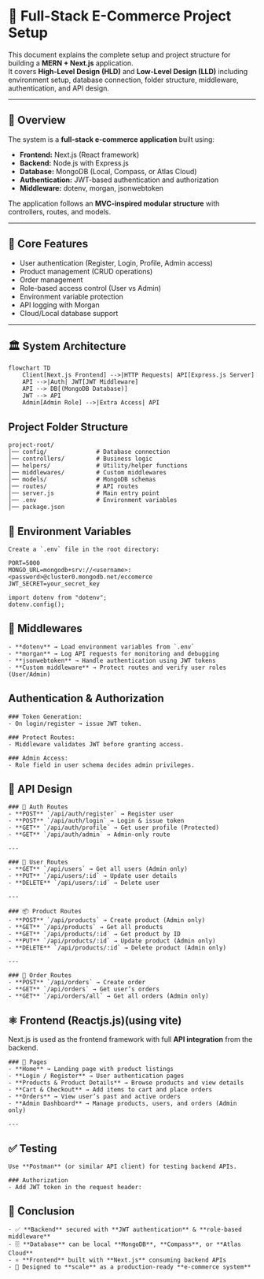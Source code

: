 # 🚀 Full-Stack E-Commerce Project Setup

This document explains the complete setup and project structure for building a **MERN + Next.js** application.  
It covers **High-Level Design (HLD)** and **Low-Level Design (LLD)** including environment setup, database connection, folder structure, middleware, authentication, and API design.

---

## 🎯 Overview
The system is a **full-stack e-commerce application** built using:
- **Frontend:** Next.js (React framework)
- **Backend:** Node.js with Express.js
- **Database:** MongoDB (Local, Compass, or Atlas Cloud)
- **Authentication:** JWT-based authentication and authorization
- **Middleware:** dotenv, morgan, jsonwebtoken

The application follows an **MVC-inspired modular structure** with controllers, routes, and models.

---

## 🔐 Core Features
- User authentication (Register, Login, Profile, Admin access)
- Product management (CRUD operations)
- Order management
- Role-based access control (User vs Admin)
- Environment variable protection
- API logging with Morgan
- Cloud/Local database support

---

## 🏛️ System Architecture


    flowchart TD
        Client[Next.js Frontend] -->|HTTP Requests| API[Express.js Server]
        API -->|Auth| JWT[JWT Middleware]
        API --> DB[(MongoDB Database)]
        JWT --> API
        Admin[Admin Role] -->|Extra Access| API

## Project Folder Structure

    project-root/
    │── config/              # Database connection
    │── controllers/         # Business logic
    │── helpers/             # Utility/helper functions
    │── middlewares/         # Custom middlewares
    │── models/              # MongoDB schemas
    │── routes/              # API routes
    │── server.js            # Main entry point
    │── .env                 # Environment variables
    │── package.json


## 🔐 Environment Variables

    Create a `.env` file in the root directory:
    
    PORT=5000
    MONGO_URL=mongodb+srv://<username>:<password>@cluster0.mongodb.net/eccomerce
    JWT_SECRET=your_secret_key
    
    import dotenv from "dotenv";
    dotenv.config();

## 📑 Middlewares

    - **dotenv** → Load environment variables from `.env`
    - **morgan** → Log API requests for monitoring and debugging
    - **jsonwebtoken** → Handle authentication using JWT tokens
    - **Custom middleware** → Protect routes and verify user roles (User/Admin)



## Authentication & Authorization

    ### Token Generation:
    - On login/register → issue JWT token.
    
    ### Protect Routes:
    - Middleware validates JWT before granting access.
    
    ### Admin Access:
    - Role field in user schema decides admin privileges.


## 🧪 API Design

    ### 🔑 Auth Routes
    - **POST** `/api/auth/register` → Register user  
    - **POST** `/api/auth/login` → Login & issue token  
    - **GET** `/api/auth/profile` → Get user profile (Protected)  
    - **GET** `/api/auth/admin` → Admin-only route  
    
    ---
    
    ### 👤 User Routes
    - **GET** `/api/users` → Get all users (Admin only)  
    - **PUT** `/api/users/:id` → Update user details  
    - **DELETE** `/api/users/:id` → Delete user  
    
    ---
    
    ### 📦 Product Routes
    - **POST** `/api/products` → Create product (Admin only)  
    - **GET** `/api/products` → Get all products  
    - **GET** `/api/products/:id` → Get product by ID  
    - **PUT** `/api/products/:id` → Update product (Admin only)  
    - **DELETE** `/api/products/:id` → Delete product (Admin only)  
    
    ---
    
    ### 🛒 Order Routes
    - **POST** `/api/orders` → Create order  
    - **GET** `/api/orders` → Get user’s orders  
    - **GET** `/api/orders/all` → Get all orders (Admin only)  


## ⚛️ Frontend (Reactjs.js)(using vite)

Next.js is used as the frontend framework with full **API integration** from the backend.  

    ### 📄 Pages
    - **Home** → Landing page with product listings  
    - **Login / Register** → User authentication pages  
    - **Products & Product Details** → Browse products and view details  
    - **Cart & Checkout** → Add items to cart and place orders  
    - **Orders** → View user’s past and active orders  
    - **Admin Dashboard** → Manage products, users, and orders (Admin only)  
    
    ---

## ✅ Testing

    Use **Postman** (or similar API client) for testing backend APIs.  
    
    ### Authorization
    - Add JWT token in the request header:  

## 🏁 Conclusion

    - ✅ **Backend** secured with **JWT authentication** & **role-based middleware**  
    - 🗄️ **Database** can be local **MongoDB**, **Compass**, or **Atlas Cloud**  
    - ⚛️ **Frontend** built with **Next.js** consuming backend APIs  
    - 🚀 Designed to **scale** as a production-ready **e-commerce system**  

